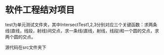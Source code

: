 # 软件工程结对项目

test为单元测试文件夹，其中IntersectTest1,2,3分别对应三个关键函数：求两条线(直线，线段，射线)间交点，求一条线(直线，射线，线段)和一个圆的交点，求两个圆的交点。

源代码在src文件夹下